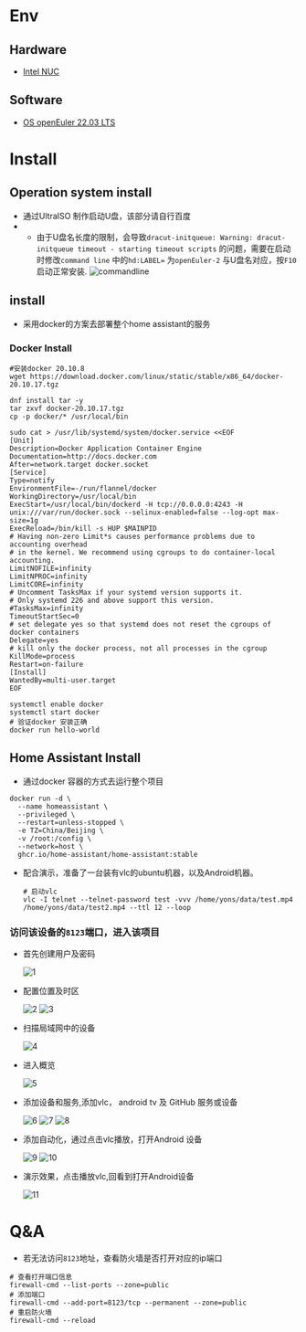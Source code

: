 # Env
## Hardware
* [Intel NUC ](https://www.intel.cn/content/www/cn/zh/products/details/nuc.html)
## Software
* [OS openEuler 22.03 LTS](https://repo.openeuler.org/openEuler-22.03-LTS/ISO/x86_64/openEuler-22.03-LTS-x86_64-dvd.iso) 
# Install
 ## **Operation system install**
* 通过UltraISO 制作启动U盘，该部分请自行百度
* - 由于U盘名长度的限制，会导致`dracut-initqueue: Warning: dracut-initqueue timeout - starting timeout scripts` 的问题，需要在启动时修改`command line` 中的`hd:LABEL=` 为`openEuler-2` 与U盘名对应，按`F10` 启动正常安装.
![commandline](images/cline.png)

## install
* 采用docker的方案去部署整个home assistant的服务

### Docker Install
```
#安装docker 20.10.8
wget https://download.docker.com/linux/static/stable/x86_64/docker-20.10.17.tgz

dnf install tar -y
tar zxvf docker-20.10.17.tgz
cp -p docker/* /usr/local/bin

sudo cat > /usr/lib/systemd/system/docker.service <<EOF
[Unit]
Description=Docker Application Container Engine
Documentation=http://docs.docker.com
After=network.target docker.socket
[Service]
Type=notify
EnvironmentFile=-/run/flannel/docker
WorkingDirectory=/usr/local/bin
ExecStart=/usr/local/bin/dockerd -H tcp://0.0.0.0:4243 -H unix:///var/run/docker.sock --selinux-enabled=false --log-opt max-size=1g
ExecReload=/bin/kill -s HUP $MAINPID
# Having non-zero Limit*s causes performance problems due to accounting overhead
# in the kernel. We recommend using cgroups to do container-local accounting.
LimitNOFILE=infinity
LimitNPROC=infinity
LimitCORE=infinity
# Uncomment TasksMax if your systemd version supports it.
# Only systemd 226 and above support this version.
#TasksMax=infinity
TimeoutStartSec=0
# set delegate yes so that systemd does not reset the cgroups of docker containers
Delegate=yes
# kill only the docker process, not all processes in the cgroup
KillMode=process
Restart=on-failure
[Install]
WantedBy=multi-user.target
EOF

systemctl enable docker
systemctl start docker
# 验证docker 安装正确
docker run hello-world
```

## Home Assistant Install
* 通过docker 容器的方式去运行整个项目
```
docker run -d \
  --name homeassistant \
  --privileged \
  --restart=unless-stopped \
  -e TZ=China/Beijing \
  -v /root:/config \
  --network=host \
  ghcr.io/home-assistant/home-assistant:stable
```

* 配合演示，准备了一台装有vlc的ubuntu机器，以及Android机器。
  ```
  # 启动vlc
  vlc -I telnet --telnet-password test -vvv /home/yons/data/test.mp4 /home/yons/data/test2.mp4 --ttl 12 --loop
  ```
### 访问该设备的`8123`端口，进入该项目

  * 首先创建用户及密码
  
    ![1](images/create_account.png)
  * 配置位置及时区
  
    ![2](images/set_info.png)
    ![3](images/open_all_options.png)
  * 扫描局域网中的设备
  
    ![4](images/scanf_all_device.png)
  * 进入概览
  
    ![5](images/dashboard1.png)
  * 添加设备和服务,添加vlc， android tv 及 GitHub 服务或设备
  
    ![6](images/add_device%26service.png)
    ![7](images/before_add.png)
    ![8](images/add_after.png)
  * 添加自动化，通过点击vlc播放，打开Android 设备
  
    ![9](images/add_auto.png)
    ![10](images/add_auto_content.png)
  * 演示效果，点击播放vlc,回看到打开Android设备
  
    ![11](images/auto_show.png)
# Q&A
* 若无法访问`8123`地址，查看防火墙是否打开对应的ip端口
```
# 查看打开端口信息
firewall-cmd --list-ports --zone=public
# 添加端口
firewall-cmd --add-port=8123/tcp --permanent --zone=public
# 重启防火墙
firewall-cmd --reload
```